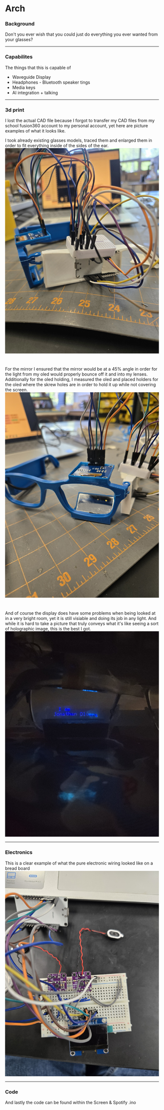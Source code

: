 # Arch

### Background
Don't you ever wish that you could just do everything you ever wanted from your glasses?

---

### Capabilites 
The things that this is capable of 
- Waveguide Display
- Headphones - Bluetooth speaker tings
- Media keys
- AI integration + talking

---

### 3d print 
I lost the actual CAD file because I forgot to transfer my CAD files from my school fusion360 account to my personal account, yet here are picture examples of what it looks like.


I took already existing glasses models, traced them and enlarged them in order to fit everything inside of the sides of the ear. 
![Inside_frame](20250513_132754.jpg)


#


For the mirror I ensured that the mirror would be at a 45% angle in order for the light from my oled would properly bounce off it and into my lenses. Additionally for the oled holding, I measured the oled and placed holders for the oled where the skrew holes are in order to hold it up while not covering the screen.
![OledandMirrorHolder](20250513_132751.jpg)


#


And of course the display does have some problems when being looked at in a very bright room, yet it is still visiable and doing its job in any light. And while it is hard to take a picture that truly conveys what it's like seeing a sort of holographic image, this is the best I got.
![lens_image](https://github.com/Ingenieria-Olvera/Arch/blob/main/20250209_175423%20(1).jpg)


---

### Electronics
This is a clear example of what the pure electronic wiring looked like on a bread board
![Electronics_Look](20250515_084445.jpg)

---

### Code
And lastly the code can be found within the Screen & Spotify .ino
